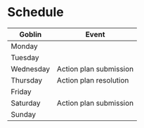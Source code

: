 # Schedule

| Goblin | Event |
| ------ | ----- |
| Monday | |
| Tuesday | |
| Wednesday | Action plan submission |
| Thursday | Action plan resolution |
| Friday | |
| Saturday |Action plan submission |
| Sunday | |
